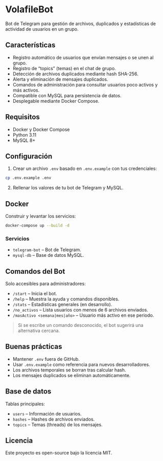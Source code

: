 # VolafileBot

Bot de Telegram para gestión de archivos, duplicados y estadísticas de actividad de usuarios en un grupo.

## Características

* Registro automático de usuarios que envían mensajes o se unen al grupo.
* Registro de “topics” (temas) en el chat de grupo.
* Detección de archivos duplicados mediante hash SHA-256.
* Alerta y eliminación de mensajes duplicados.
* Comandos de administración para consultar usuarios poco activos y más activos.
* Compatible con MySQL para persistencia de datos.
* Desplegable mediante Docker Compose.

## Requisitos

* Docker y Docker Compose
* Python 3.11
* MySQL 8+

## Configuración

1. Crear un archivo `.env` basado en `.env.example` con tus credenciales:

```bash
cp .env.example .env
```

2. Rellenar los valores de tu bot de Telegram y MySQL.

## Docker

Construir y levantar los servicios:

```bash
docker-compose up --build -d
```

### Servicios

* `telegram-bot` – Bot de Telegram.
* `mysql-db` – Base de datos MySQL.

## Comandos del Bot

Solo accesibles para administradores:

* `/start` – Inicia el bot.
* `/help` – Muestra la ayuda y comandos disponibles.
* `/stats` – Estadísticas generales (en desarrollo).
* `/no_activos` – Lista usuarios con menos de 6 archivos enviados.
* `/masActivo <semana|mes|año>` – Usuario más activo en ese periodo.

> Si se escribe un comando desconocido, el bot sugerirá una alternativa cercana.

## Buenas prácticas

* Mantener `.env` fuera de GitHub.
* Usar `.env.example` como referencia para nuevos desarrolladores.
* Los archivos temporales se borran tras calcular hash.
* Los mensajes duplicados se eliminan automáticamente.

## Base de datos

Tablas principales:

* `users` – Información de usuarios.
* `hashes` – Hashes de archivos enviados.
* `topics` – Temas (threads) de los mensajes.

## Licencia

Este proyecto es open-source bajo la licencia MIT.
